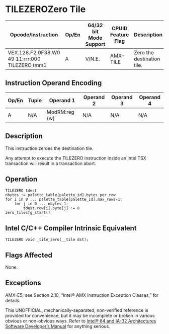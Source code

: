 # TILEZERO**Zero Tile**

| Opcode/Instruction                             | Op/En | 64/32 bit Mode Support | CPUID Feature Flag | Description                |
| ---------------------------------------------- | ----- | ---------------------- | ------------------ | -------------------------- |
| VEX.128.F2.0F38.W0 49 11:rrr:000 TILEZERO tmm1 | A     | V/N.E.                 | AMX-TILE           | Zero the destination tile. |

## Instruction Operand Encoding

| Op/En | Tuple | Operand 1     | Operand 2 | Operand 3 | Operand 4 |
| ----- | ----- | ------------- | --------- | --------- | --------- |
| A     | N/A   | ModRM:reg (w) | N/A       | N/A       | N/A       |

## Description

This instruction zeroes the destination tile.

Any attempt to execute the TILEZERO instruction inside an Intel TSX transaction will result in a transaction abort.

## Operation

```
TILEZERO tdest
nbytes := palette_table[palette_id].bytes_per_row
for i in 0 ... palette_table[palette_id].max_rows-1:
    for j in 0 ... nbytes-1:
        tdest.row[i].byte[j] := 0
zero_tilecfg_start()

```

## Intel C/C++ Compiler Intrinsic Equivalent

```
TILEZERO void _tile_zero(__tile dst);

```

## Flags Affected

None.

## Exceptions

AMX-E5; see Section 2.10, “Intel® AMX Instruction Exception Classes,” for details.

This UNOFFICIAL, mechanically-separated, non-verified reference is provided for convenience, but it may be
incomplete or broken in various obvious or non-obvious
ways. Refer to [Intel® 64 and IA-32 Architectures Software Developer’s Manual](https://software.intel.com/en-us/download/intel-64-and-ia-32-architectures-sdm-combined-volumes-1-2a-2b-2c-2d-3a-3b-3c-3d-and-4) for anything serious.
